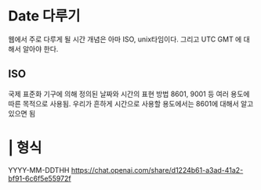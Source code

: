 # Date 다루기

웹에서 주로 다루게 될 시간 개념은 아마 ISO, unix타임이다.
그리고 UTC GMT 에 대해서 알아야 한다.

## ISO

국제 표준화 기구에 의해 정의된 날짜와 시간의 표현 방법
8601, 9001 등 여러 용도에 따른 목적으로 사용됨.
우리가 흔하게 시간으로 사용할 용도에서는 8601에 대해서 알고 있으면 됨

# | 형식

YYYY-MM-DDTHH
https://chat.openai.com/share/d1224b61-a3ad-41a2-bf91-6c6f5e55972f
